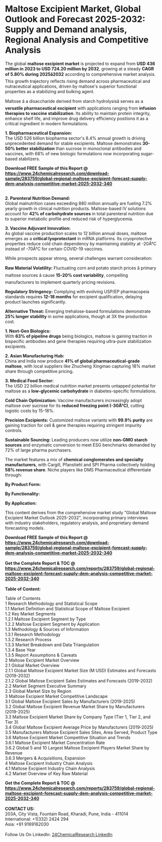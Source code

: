 <h1>Maltose Excipient Market, Global Outlook and Forecast 2025-2032: Supply and Demand analysis, Regional Analysis and Competitive Analysis</h1><p>The global <strong>maltose excipient market</strong> is projected to expand from <strong>USD 436 million in 2023 to USD 724.20 million by 2032</strong>, growing at a steady <strong>CAGR of 5.80% during 2025â2032</strong> according to comprehensive market analysis. This growth trajectory reflects rising demand across pharmaceutical and nutraceutical applications, driven by maltose's superior functional properties as a stabilizing and bulking agent.</p><p>Maltose â a disaccharide derived from starch hydrolysisâ serves as a <strong>versatile pharmaceutical excipient</strong> with applications ranging from <strong>infusion therapies to vaccine stabilization</strong>. Its ability to maintain protein integrity, enhance shelf life, and improve drug delivery efficiency positions it as a critical ingredient in modern formulations.</p><p><strong>1. Biopharmaceutical Expansion:</strong><br>
The USD 526 billion biopharma sector's 8.4% annual growth is driving unprecedented demand for stable excipients. Maltose demonstrates <strong>30-50% better stabilization</strong> than sucrose in monoclonal antibodies and vaccines, with 68% of new biologic formulations now incorporating sugar-based stabilizers.</p><div><b>Download FREE Sample of this Report @ 
            <a href="https://www.24chemicalresearch.com/download-sample/283759/global-regional-maltose-excipient-forecast-supply-dem-analysis-competitive-market-2025-2032-340">
            https://www.24chemicalresearch.com/download-sample/283759/global-regional-maltose-excipient-forecast-supply-dem-analysis-competitive-market-2025-2032-340</a></b></div><br><p><strong>2. Parenteral Nutrition Demand:</strong><br>
Global malnutrition cases exceeding 880 million annually are fueling 7.2% yearly growth in clinical nutrition products. Maltose-based IV solutions account for <strong>42% of carbohydrate sources</strong> in total parenteral nutrition due to superior metabolic profile and reduced risk of hyperglycemia.</p><p><strong>3. Vaccine Adjuvant Innovation:</strong><br>
As global vaccine production scales to 12 billion annual doses, maltose emerges as a <strong>critical lyoprotectant</strong> in mRNA platforms. Its cryoprotective properties reduce cold chain dependency by maintaining stability at -20Â°C instead of -70Â°C for certain COVID-19 vaccines.</p><p>While prospects appear strong, several challenges warrant consideration:</p><p><strong>Raw Material Volatility:</strong> Fluctuating corn and potato starch prices â primary maltose sources â cause <strong>15-20% cost variability</strong>, compelling manufacturers to implement quarterly pricing revisions.</p><p><strong>Regulatory Stringency:</strong> Complying with evolving USP/EP pharmacopeia standards requires <strong>12-18 months</strong> for excipient qualification, delaying product launches significantly.</p><p><strong>Alternative Threat:</strong> Emerging trehalose-based formulations demonstrate <strong>25% longer stability</strong> in some applications, though at 3X the production cost.</p><p><strong>1. Next-Gen Biologics:</strong><br>
With <strong>63% of pipeline drugs</strong> being biologics, maltose is gaining traction in bispecific antibodies and gene therapies requiring ultra-pure stabilization excipients.</p><p><strong>2. Asian Manufacturing Hub:</strong><br>
China and India now produce <strong>41% of global pharmaceutical-grade maltose</strong>, with local suppliers like Zhucheng Xingmao capturing 18% market share through competitive pricing.</p><p><strong>3. Medical Food Sector:</strong><br>
The USD 22 billion medical nutrition market presents untapped potential for maltose as a <strong>low-glycemic carbohydrate</strong> in diabetes-specific formulations.</p><p><strong>Cold Chain Optimization:</strong> Vaccine manufacturers increasingly adopt maltose over sucrose for its <strong>reduced freezing point (-30Â°C)</strong>, cutting logistic costs by 15-18%.</p><p><strong>Precision Excipients:</strong> Customized maltose variants with <strong>99.9% purity</strong> are gaining traction for cell &amp; gene therapies requiring stringent impurity controls.</p><p><strong>Sustainable Sourcing:</strong> Leading producers now utilize <strong>non-GMO starch sources</strong> and enzymatic conversion to meet ESG benchmarks demanded by 72% of large pharma purchasers.</p><p>The market features a mix of <strong>chemical conglomerates and specialty manufacturers</strong>, with Cargill, Pfanstiehl and SPI Pharma collectively holding <strong>58% revenue share</strong>. Niche players like DMS Pharmaceutical differentiate through:</p><p><strong>By Product Form:</strong></p><p><strong>By Functionality:</strong></p><p><strong>By Application:</strong></p><p>This content derives from the comprehensive market study "Global Maltose Excipient Market Outlook 2025-2032", incorporating primary interviews with industry stakeholders, regulatory analysis, and proprietary demand forecasting models.</p><div><b>Download FREE Sample of this Report @ 
            <a href="https://www.24chemicalresearch.com/download-sample/283759/global-regional-maltose-excipient-forecast-supply-dem-analysis-competitive-market-2025-2032-340">
            https://www.24chemicalresearch.com/download-sample/283759/global-regional-maltose-excipient-forecast-supply-dem-analysis-competitive-market-2025-2032-340</a></b></div><br><div><b>Get the Complete Report & TOC @ 
            <a href="https://www.24chemicalresearch.com/reports/283759/global-regional-maltose-excipient-forecast-supply-dem-analysis-competitive-market-2025-2032-340">
            https://www.24chemicalresearch.com/reports/283759/global-regional-maltose-excipient-forecast-supply-dem-analysis-competitive-market-2025-2032-340</a></b></div><br>
            <b>Table of Content:</b><p>Table of Contents<br />
1 Research Methodology and Statistical Scope<br />
1.1 Market Definition and Statistical Scope of Maltose Excipient<br />
1.2 Key Market Segments<br />
1.2.1 Maltose Excipient Segment by Type<br />
1.2.2 Maltose Excipient Segment by Application<br />
1.3 Methodology & Sources of Information<br />
1.3.1 Research Methodology<br />
1.3.2 Research Process<br />
1.3.3 Market Breakdown and Data Triangulation<br />
1.3.4 Base Year<br />
1.3.5 Report Assumptions & Caveats<br />
2 Maltose Excipient Market Overview<br />
2.1 Global Market Overview<br />
2.1.1 Global Maltose Excipient Market Size (M USD) Estimates and Forecasts (2019-2032)<br />
2.1.2 Global Maltose Excipient Sales Estimates and Forecasts (2019-2032)<br />
2.2 Market Segment Executive Summary<br />
2.3 Global Market Size by Region<br />
3 Maltose Excipient Market Competitive Landscape<br />
3.1 Global Maltose Excipient Sales by Manufacturers (2019-2025)<br />
3.2 Global Maltose Excipient Revenue Market Share by Manufacturers (2019-2025)<br />
3.3 Maltose Excipient Market Share by Company Type (Tier 1, Tier 2, and Tier 3)<br />
3.4 Global Maltose Excipient Average Price by Manufacturers (2019-2025)<br />
3.5 Manufacturers Maltose Excipient Sales Sites, Area Served, Product Type<br />
3.6 Maltose Excipient Market Competitive Situation and Trends<br />
3.6.1 Maltose Excipient Market Concentration Rate<br />
3.6.2 Global 5 and 10 Largest Maltose Excipient Players Market Share by Revenue<br />
3.6.3 Mergers & Acquisitions, Expansion<br />
4 Maltose Excipient Industry Chain Analysis<br />
4.1 Maltose Excipient Industry Chain Analysis<br />
4.2 Market Overview of Key Raw Material</p><div><b>Get the Complete Report & TOC @ 
            <a href="https://www.24chemicalresearch.com/reports/283759/global-regional-maltose-excipient-forecast-supply-dem-analysis-competitive-market-2025-2032-340">
            https://www.24chemicalresearch.com/reports/283759/global-regional-maltose-excipient-forecast-supply-dem-analysis-competitive-market-2025-2032-340</a></b></div><br><b>CONTACT US:</b><br>
            203A, City Vista, Fountain Road, Kharadi, Pune, India - 411014<br>
            International: +1(332) 2424 294<br>
            Asia: +91 9169162030 <br><br>
            Follow Us On LinkedIn: <a href="https://www.linkedin.com/company/24chemicalresearch/">24ChemicalResearch LinkedIn</a>